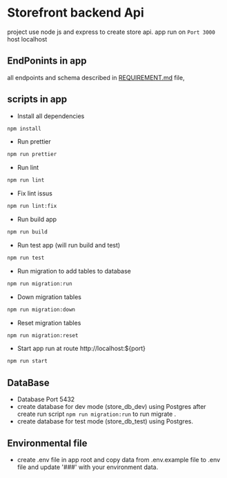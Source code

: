 # Storefront backend Api

project use node js and express to create store api.
app run on `Port 3000` host localhost

## EndPonints in app

all endpoints and schema described in   [REQUIREMENT.md](REQUIREMENTS.md) file, 

## scripts in app
 - Install all dependencies
```bash
npm install
```
 - Run prettier

```bash
npm run prettier
```
 - Run lint

```bash
npm run lint
```

 - Fix lint issus

```bash
npm run lint:fix
```

 - Run build app

```bash
npm run build
```

 - Run test app (will run build and test)

```bash
npm run test
```
 - Run migration to add tables to database
```bash
npm run migration:run
```

 - Down migration tables 
```bash
npm run migration:down
```
 - Reset migration tables 
```bash
npm run migration:reset
```
- Start app run  at route http://localhost:${port}

```bash
npm run start 
```

## DataBase
- Database Port 5432
- create database for dev mode (store_db_dev) using Postgres after create run script `npm run migration:run`  to run migrate .
- create database for test mode (store_db_test) using Postgres.


## Environmental file
- create .env file  in app root and copy data from .env.example file to .env file and update '###' with your environment data.


